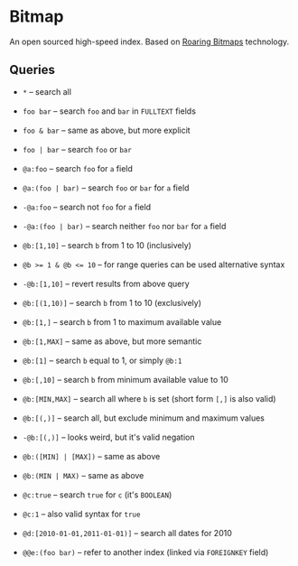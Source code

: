 # Bitmap

An open sourced high-speed index. Based on [Roaring Bitmaps](https://roaringbitmap.org/) technology.

## Queries

* `*` &ndash; search all<br><br>
* `foo bar` &ndash; search `foo` and `bar` in `FULLTEXT` fields<br><br>
* `foo & bar` &ndash; same as above, but more explicit<br><br>
* `foo | bar` &ndash; search `foo` or `bar`<br><br>
* `@a:foo` &ndash; search `foo` for `a` field<br><br>
* `@a:(foo | bar)` &ndash; search `foo` or `bar` for `a` field<br><br>
* `-@a:foo` &ndash; search not `foo` for `a` field<br><br>
* `-@a:(foo | bar)` &ndash; search neither `foo` nor `bar` for `a` field<br><br>
* `@b:[1,10]` &ndash; search `b` from 1 to 10 (inclusively)<br><br>
* `@b >= 1 & @b <= 10` &ndash; for range queries can be used alternative syntax<br><br>
* `-@b:[1,10]` &ndash; revert results from above query<br><br>
* `@b:[(1,10)]` &ndash; search `b` from 1 to 10 (exclusively)<br><br>
* `@b:[1,]` &ndash; search `b` from 1 to maximum available value<br><br>
* `@b:[1,MAX]` &ndash; same as above, but more semantic<br><br>
* `@b:[1]` &ndash; search `b` equal to 1, or simply `@b:1`<br><br>
* `@b:[,10]` &ndash; search `b` from minimum available value to 10<br><br>
* `@b:[MIN,MAX]` &ndash; search all where `b` is set (short form `[,]` is also valid)<br><br>
* `@b:[(,)]` &ndash; search all, but exclude minimum and maximum values<br><br>
* `-@b:[(,)]` &ndash; looks weird, but it's valid negation<br><br>
* `@b:([MIN] | [MAX])` &ndash; same as above<br><br>
* `@b:(MIN | MAX)` &ndash; same as above<br><br>
* `@c:true` &ndash; search `true` for `c` (it's `BOOLEAN`)<br><br>
* `@c:1` &ndash; also valid syntax for `true`<br><br>
* `@d:[2010-01-01,2011-01-01)]` &ndash; search all dates for 2010<br><br>
* `@@e:(foo bar)` &ndash; refer to another index (linked via `FOREIGNKEY` field)<br><br>
